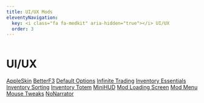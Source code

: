 ```yaml
---
title: UI/UX Mods
eleventyNavigation:
  key: <i class="fa fa-medkit" aria-hidden="true"></i> UI/UX
  order: 3
---
```


<div class="modlist-content"><div class="row"><div class="column">
<div>

# UI/UX

[AppleSkin](https://modrinth.com/mod/appleskin)
[BetterF3](https://modrinth.com/mod/betterf3)
[Default Options](https://modrinth.com/mod/default-options)
[Infinite Trading](https://modrinth.com/mod/infinite-trading)
[Inventory Essentials](https://modrinth.com/mod/inventory-essentials)
[Inventory Sorting](https://modrinth.com/mod/inventory-sorting)
[Inventory Totem](https://modrinth.com/mod/inventory-totem)
[MiniHUD](https://www.curseforge.com/minecraft/mc-mods/minihud)
[Mod Loading Screen](https://modrinth.com/mod/mod-loading-screen)
[Mod Menu](https://modrinth.com/mod/modmenu)
[Mouse Tweaks](https://modrinth.com/mod/mouse-tweaks)
[NoNarrator](https://modrinth.com/mod/nonarrator)

</div>
</div></div></div>
